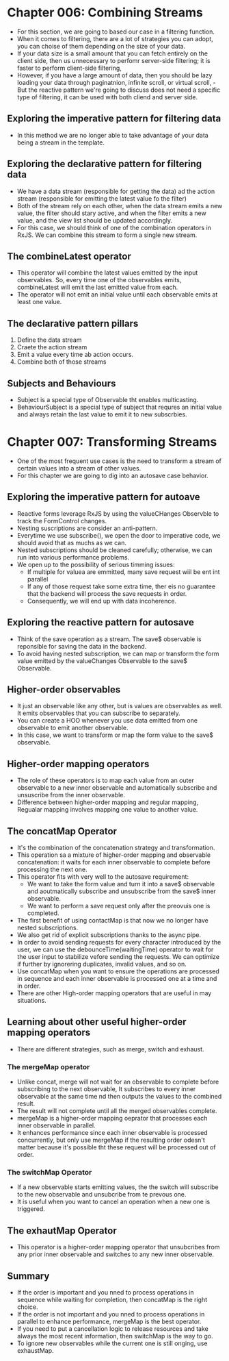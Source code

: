 # Chapter 006: Combining Streams
- For this section, we are going to based our case in a filtering function.
- When it comes to filtering, there are a lot of strategies you can adopt, you can choise of them depending on the size of your data.
- If your data size is a small amount that you can fetch entirely on the client side, then us unnecessary to perfomr server-side filtering; it is faster to perform client-side filtering, 
- However, if you have a large amount of data, then you should be lazy loading your data through paginatnion, infinite scroll, or virtual scroll, 
-But the reactive pattern we're going to discuss does not need a specific type of filtering, it can be used with both cliend and server side.

## Exploring the imperative pattern for filtering data
- In this method we are no longer able to take advantage of your data being a stream in the template.

## Exploring the declarative pattern for filtering data
- We have a data stream (responsible for getting the data) ad the action stream (responsible for emitting the latest value fo the filter)
- Both of the stream rely on each other, when the data stream emits a new value, the filter should stary active, and when the filter emits a new value, and the view list should be updated accordingly.
- For this case, we should think of one of the combination operators in RxJS. We can combine this stream to form a single new stream.

## The combineLatest operator
- This operator will combine the latest values emitted by the input observables. So, every time one of the observables emits, combineLatest will emit the last emitted value from each.
- The operator will not emit an initial value until each observable emits at least one value.

## The declarative pattern pillars
1. Define the data stream
2. Craete the action stream
3. Emit a value every time ab action occurs.
4. Combine both of those streams

## Subjects and Behaviours
- Subject is a special type of Observable tht enables multicasting. 
- BehaviourSubject is a special type of subject that requres an initial value and always retain the last value to emit it to new subscrbies.

# Chapter 007: Transforming Streams
- One of the most frequent use cases is the need to transform a stream of certain values into a stream of other values.
- For this chapter we are going to dig into an autosave case behavior.

## Exploring the imperative pattern for autoave
- Reactive forms leverage RxJS by using the valueCHanges Observble to track the FormControl changes.
- Nesting suscriptions are consider an anti-pattern. 
- Everytime we use subscribe(), we open the door to imperative code, we should avoid that as muchs as we can.
- Nested subscriptions should be cleaned carefully; otherwise, we can run into various performance problems.
- We open up to the possibility of serious timming issues:
    - If multiple for valuea are emmitted, many save request wiil be ent int parallel
    - If any of those request take some extra time, ther eis no guarantee that the backend will process the save requests in order.
    - Consequently, we will end up with data incoherence.

## Exploring the reactive pattern for autosave
- Think of the save operation as a stream. The save$ observable is reponsible for saving the data in the backend.
- To avoid having nested subscription, we can map or transform the form value emitted by the valueChanges Observable to the save$ Observable.

## Higher-order observables
- It just an observable like any other, but is values are observables as well. It emits observables that you can subscribe to separately.
- You can create a HOO whenever you use data emitted from one observable to emit another observable.
- In this case, we want to transform or map the form value to the save$ observable.

## Higher-order mapping operators
- The role of these operators is to map each value from an outer observable to a new inner observable and automatically subscribe and unsuscribe from the inner observable.
- Difference between higher-order mapping and regular mapping, Regualar mapping involves mapping one value to another value. 

## The concatMap Operator
- It's the combination of the concatenation strategy and transformation.
- This operation sa a mixture of higher-order mapping and observable concatenation: it waits for each inner observable to complete before processing the next one.
- This operator fits with very well to the autosave requirement:
    - We want to take the form value and turn it into a save$ observable and aoutmatically subscribe and unsubscribe from the save$ inner observable.
    - We want to perform a save request only after the preovuis one is completed.
- The first benefit of using contactMap is that now we no longer have nested subscriptions.
- We also get rid of explicit subscriptions thanks to the async pipe.
- In order to avoid sending requests for every character introduced by the user, we can use the debounceTime(waitingTime) operator to wait for the user input to stabilize vefore sending the requests. We can optimize if further by ignorering duplicates, invalid values, and so on.
- Use concatMap when you want to ensure the operations are processed in sequence and each inner observable is processed one at a time and in order.
- There are other High-order mapping operators that are useful in may situations.

## Learning about other useful higher-order mapping operators
- There are different strategies, such as merge, switch and exhaust.

### The mergeMap operator
- Unlike concat, merge will not wait for an observable to complete before subscribing to the next observable, It subscribes to every inner observable at the same time nd then outputs the values to the combined result.
- The result will not complete until all the merged observables complete.
- mergeMap is a higher-order mapping oeprator that processes each inner observable in parallel.
- It enhances performance since each inner observable is processed concurrently, but only use mergeMap if the resulting order odesn't matter because it's possible tht these request will be processed out of order.

### The switchMap Operator
- If a new observable starts emitting values, the the switch will subscribe to the new observable and unsubcribe from te prevous one.
- It is useful when you want to cancel an operation when a new one is triggered.

## The exhautMap Operator
- This operator is a higher-order mapping operator that unsubcribes from any prior inner observable and switches to any new inner observable.


## Summary
- If the order is important and you nned to process operations in sequence while waiting for completion, then concatMap is the right choice.
- If the order is not important and you nned to process operations in parallel to enhance performance, mergeMap is the best operator.
- If you need to put a cancellation logic to release resources and take always the most recent information, then switchMap is the way to go.
- To ignore new observables while the current one is still onging, use exhaustMap.
